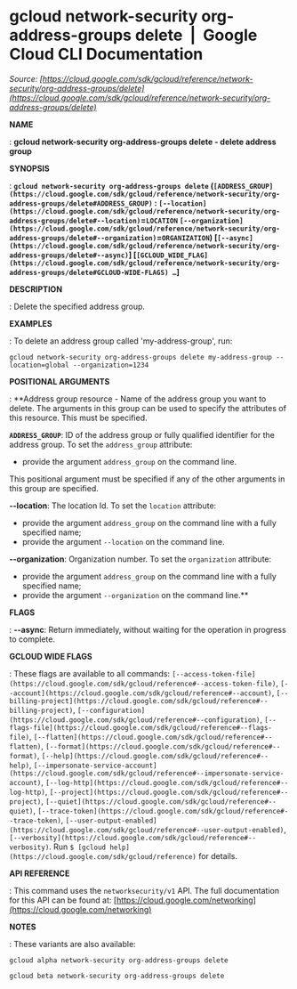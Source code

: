 # gcloud network-security org-address-groups delete  |  Google Cloud CLI Documentation

*Source: [https://cloud.google.com/sdk/gcloud/reference/network-security/org-address-groups/delete](https://cloud.google.com/sdk/gcloud/reference/network-security/org-address-groups/delete)*

**NAME**

: **gcloud network-security org-address-groups delete - delete address group**

**SYNOPSIS**

: **`gcloud network-security org-address-groups delete` (`[ADDRESS_GROUP](https://cloud.google.com/sdk/gcloud/reference/network-security/org-address-groups/delete#ADDRESS_GROUP)` : `[--location](https://cloud.google.com/sdk/gcloud/reference/network-security/org-address-groups/delete#--location)`=`LOCATION` `[--organization](https://cloud.google.com/sdk/gcloud/reference/network-security/org-address-groups/delete#--organization)`=`ORGANIZATION`) [`[--async](https://cloud.google.com/sdk/gcloud/reference/network-security/org-address-groups/delete#--async)`] [`[GCLOUD_WIDE_FLAG](https://cloud.google.com/sdk/gcloud/reference/network-security/org-address-groups/delete#GCLOUD-WIDE-FLAGS) …`]**

**DESCRIPTION**

: Delete the specified address group.

**EXAMPLES**

: To delete an address group called 'my-address-group', run:

```
gcloud network-security org-address-groups delete my-address-group --location=global --organization=1234
```

**POSITIONAL ARGUMENTS**

: **Address group resource - Name of the address group you want to delete. The
arguments in this group can be used to specify the attributes of this resource.
This must be specified.

**`ADDRESS_GROUP`**:
ID of the address group or fully qualified identifier for the address group.
To set the `address_group` attribute:

- provide the argument `address_group` on the command line.

This positional argument must be specified if any of the other arguments in this
group are specified.

**--location**:
The location Id.
To set the `location` attribute:

- provide the argument `address_group` on the command line with a fully
specified name;
- provide the argument `--location` on the command line.

**--organization**:
Organization number.
To set the `organization` attribute:

- provide the argument `address_group` on the command line with a fully
specified name;
- provide the argument `--organization` on the command line.**

**FLAGS**

: **--async**:
Return immediately, without waiting for the operation in progress to complete.

**GCLOUD WIDE FLAGS**

: These flags are available to all commands: `[--access-token-file](https://cloud.google.com/sdk/gcloud/reference#--access-token-file)`,
`[--account](https://cloud.google.com/sdk/gcloud/reference#--account)`, `[--billing-project](https://cloud.google.com/sdk/gcloud/reference#--billing-project)`,
`[--configuration](https://cloud.google.com/sdk/gcloud/reference#--configuration)`,
`[--flags-file](https://cloud.google.com/sdk/gcloud/reference#--flags-file)`,
`[--flatten](https://cloud.google.com/sdk/gcloud/reference#--flatten)`, `[--format](https://cloud.google.com/sdk/gcloud/reference#--format)`, `[--help](https://cloud.google.com/sdk/gcloud/reference#--help)`, `[--impersonate-service-account](https://cloud.google.com/sdk/gcloud/reference#--impersonate-service-account)`,
`[--log-http](https://cloud.google.com/sdk/gcloud/reference#--log-http)`,
`[--project](https://cloud.google.com/sdk/gcloud/reference#--project)`, `[--quiet](https://cloud.google.com/sdk/gcloud/reference#--quiet)`, `[--trace-token](https://cloud.google.com/sdk/gcloud/reference#--trace-token)`, `[--user-output-enabled](https://cloud.google.com/sdk/gcloud/reference#--user-output-enabled)`,
`[--verbosity](https://cloud.google.com/sdk/gcloud/reference#--verbosity)`.
Run `$ [gcloud help](https://cloud.google.com/sdk/gcloud/reference)` for details.

**API REFERENCE**

: This command uses the `networksecurity/v1` API. The full
documentation for this API can be found at: [https://cloud.google.com/networking](https://cloud.google.com/networking)

**NOTES**

: These variants are also available:

```
gcloud alpha network-security org-address-groups delete
```

```
gcloud beta network-security org-address-groups delete
```
